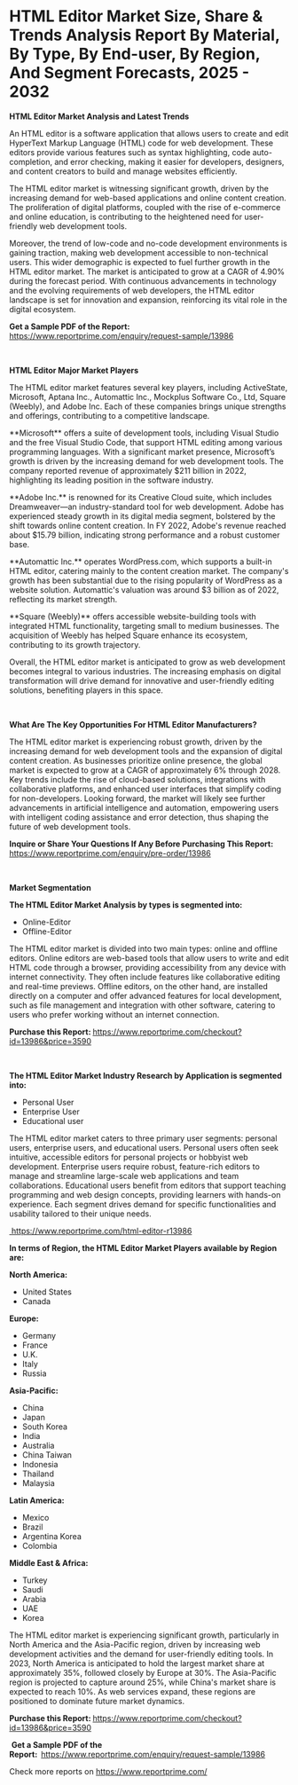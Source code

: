 <p><h1>HTML Editor Market Size, Share & Trends Analysis Report By Material, By Type, By End-user, By Region, And Segment Forecasts, 2025 - 2032</h1></p><p><strong>HTML Editor Market Analysis and Latest Trends</strong></p>
<p><p>An HTML editor is a software application that allows users to create and edit HyperText Markup Language (HTML) code for web development. These editors provide various features such as syntax highlighting, code auto-completion, and error checking, making it easier for developers, designers, and content creators to build and manage websites efficiently. </p><p>The HTML editor market is witnessing significant growth, driven by the increasing demand for web-based applications and online content creation. The proliferation of digital platforms, coupled with the rise of e-commerce and online education, is contributing to the heightened need for user-friendly web development tools. </p><p>Moreover, the trend of low-code and no-code development environments is gaining traction, making web development accessible to non-technical users. This wider demographic is expected to fuel further growth in the HTML editor market. The market is anticipated to grow at a CAGR of 4.90% during the forecast period. With continuous advancements in technology and the evolving requirements of web developers, the HTML editor landscape is set for innovation and expansion, reinforcing its vital role in the digital ecosystem.</p></p>
<p><strong>Get a Sample PDF of the Report:&nbsp;</strong> <a href="https://www.reportprime.com/enquiry/request-sample/13986?utm_campaign=3520&utm_medium=2&utm_source=Github&utm_content=ia&utm_term=20032025&utm_id=html-editor">https://www.reportprime.com/enquiry/request-sample/13986</a></p>
<p>&nbsp;</p>
<p><strong>HTML Editor Major Market Players</strong></p>
<p><p>The HTML editor market features several key players, including ActiveState, Microsoft, Aptana Inc., Automattic Inc., Mockplus Software Co., Ltd, Square (Weebly), and Adobe Inc. Each of these companies brings unique strengths and offerings, contributing to a competitive landscape.</p><p>**Microsoft** offers a suite of development tools, including Visual Studio and the free Visual Studio Code, that support HTML editing among various programming languages. With a significant market presence, Microsoft’s growth is driven by the increasing demand for web development tools. The company reported revenue of approximately $211 billion in 2022, highlighting its leading position in the software industry.</p><p>**Adobe Inc.** is renowned for its Creative Cloud suite, which includes Dreamweaver—an industry-standard tool for web development. Adobe has experienced steady growth in its digital media segment, bolstered by the shift towards online content creation. In FY 2022, Adobe's revenue reached about $15.79 billion, indicating strong performance and a robust customer base.</p><p>**Automattic Inc.** operates WordPress.com, which supports a built-in HTML editor, catering mainly to the content creation market. The company's growth has been substantial due to the rising popularity of WordPress as a website solution. Automattic's valuation was around $3 billion as of 2022, reflecting its market strength. </p><p>**Square (Weebly)** offers accessible website-building tools with integrated HTML functionality, targeting small to medium businesses. The acquisition of Weebly has helped Square enhance its ecosystem, contributing to its growth trajectory. </p><p>Overall, the HTML editor market is anticipated to grow as web development becomes integral to various industries. The increasing emphasis on digital transformation will drive demand for innovative and user-friendly editing solutions, benefiting players in this space.</p></p>
<p>&nbsp;</p>
<p><strong>What Are The Key Opportunities For HTML Editor Manufacturers?</strong></p>
<p><p>The HTML editor market is experiencing robust growth, driven by the increasing demand for web development tools and the expansion of digital content creation. As businesses prioritize online presence, the global market is expected to grow at a CAGR of approximately 6% through 2028. Key trends include the rise of cloud-based solutions, integrations with collaborative platforms, and enhanced user interfaces that simplify coding for non-developers. Looking forward, the market will likely see further advancements in artificial intelligence and automation, empowering users with intelligent coding assistance and error detection, thus shaping the future of web development tools.</p></p>
<p><strong>Inquire or Share Your Questions If Any Before Purchasing This Report:</strong> <a href="https://www.reportprime.com/enquiry/pre-order/13986?utm_campaign=3520&utm_medium=2&utm_source=Github&utm_content=ia&utm_term=20032025&utm_id=html-editor">https://www.reportprime.com/enquiry/pre-order/13986</a></p>
<p>&nbsp;</p>
<p><strong>Market Segmentation</strong></p>
<p><strong>The HTML Editor Market Analysis by types is segmented into:</strong></p>
<p><ul><li>Online-Editor</li><li>Offline-Editor</li></ul></p>
<p><p>The HTML editor market is divided into two main types: online and offline editors. Online editors are web-based tools that allow users to write and edit HTML code through a browser, providing accessibility from any device with internet connectivity. They often include features like collaborative editing and real-time previews. Offline editors, on the other hand, are installed directly on a computer and offer advanced features for local development, such as file management and integration with other software, catering to users who prefer working without an internet connection.</p></p>
<p><strong>Purchase this Report:&nbsp;</strong><a href="https://www.reportprime.com/checkout?id=13986&price=3590&utm_campaign=3520&utm_medium=2&utm_source=Github&utm_content=ia&utm_term=20032025&utm_id=html-editor">https://www.reportprime.com/checkout?id=13986&price=3590</a></p>
<p>&nbsp;</p>
<p><strong>The HTML Editor Market Industry Research by Application is segmented into:</strong></p>
<p><ul><li>Personal User</li><li>Enterprise User</li><li>Educational user</li></ul></p>
<p><p>The HTML editor market caters to three primary user segments: personal users, enterprise users, and educational users. Personal users often seek intuitive, accessible editors for personal projects or hobbyist web development. Enterprise users require robust, feature-rich editors to manage and streamline large-scale web applications and team collaborations. Educational users benefit from editors that support teaching programming and web design concepts, providing learners with hands-on experience. Each segment drives demand for specific functionalities and usability tailored to their unique needs.</p></p>
<p><a href="https://www.reportprime.com/html-editor-r13986?utm_campaign=3520&utm_medium=2&utm_source=Github&utm_content=ia&utm_term=20032025&utm_id=html-editor">&nbsp;https://www.reportprime.com/html-editor-r13986</a></p>
<p><strong>In terms of Region, the HTML Editor Market Players available by Region are:</strong></p>
<p>
    <p> <strong> North America: </strong>
        <ul>
            <li>United States</li>
            <li>Canada</li>
        </ul>
        </p> 
    <p> <strong> Europe: </strong>
        <ul>
            <li>Germany</li>
            <li>France</li>
            <li>U.K.</li>
            <li>Italy</li>
            <li>Russia</li>
        </ul>
        </p> 
    <p> <strong> Asia-Pacific: </strong>
        <ul>
            <li>China</li>
            <li>Japan</li>
            <li>South Korea</li>
            <li>India</li>
            <li>Australia</li>
            <li>China Taiwan</li>
            <li>Indonesia</li>
            <li>Thailand</li>
            <li>Malaysia</li>
        </ul>
        </p> 
    <p> <strong> Latin America: </strong>
        <ul>
            <li>Mexico</li>
            <li>Brazil</li>
            <li>Argentina Korea</li>
            <li>Colombia</li>
        </ul>
        </p> 
    <p> <strong> Middle East & Africa: </strong>
        <ul>
            <li>Turkey</li>
            <li>Saudi</li>
            <li>Arabia</li>
            <li>UAE</li>
            <li>Korea</li>
        </ul>
    </p>
    </p>
<p><p>The HTML editor market is experiencing significant growth, particularly in North America and the Asia-Pacific region, driven by increasing web development activities and the demand for user-friendly editing tools. In 2023, North America is anticipated to hold the largest market share at approximately 35%, followed closely by Europe at 30%. The Asia-Pacific region is projected to capture around 25%, while China's market share is expected to reach 10%. As web services expand, these regions are positioned to dominate future market dynamics.</p></p>
<p><strong>Purchase this Report: </strong><a href="https://www.reportprime.com/checkout?id=13986&price=3590&utm_campaign=3520&utm_medium=2&utm_source=Github&utm_content=ia&utm_term=20032025&utm_id=html-editor">https://www.reportprime.com/checkout?id=13986&price=3590</a></p>
<p>&nbsp;<strong>Get a Sample PDF of the Report:&nbsp;&nbsp;</strong><a href="https://www.reportprime.com/enquiry/request-sample/13986?utm_campaign=3520&utm_medium=2&utm_source=Github&utm_content=ia&utm_term=20032025&utm_id=html-editor">https://www.reportprime.com/enquiry/request-sample/13986</a></p>
<p><strong></strong></p>
<p>Check more reports on <a href="https://www.reportprime.com/?utm_campaign=3520&utm_medium=2&utm_source=Github&utm_content=ia&utm_term=20032025&utm_id=html-editor">https://www.reportprime.com/</a></p>